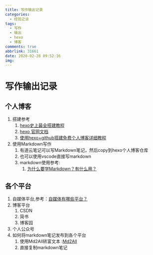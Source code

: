 ```yaml
---
title: 写作输出记录
categories:
  - 经验之谈
tags:
  - 写作
  - 输出
  - hexo
  - 博客
comments: true
abbrlink: 31661
date: 2020-02-28 09:52:16
img:
---
```


# 写作输出记录

## 个人博客
1. 搭建参考
    1. [hexo史上最全搭建教程](https://blog.csdn.net/sinat_37781304/article/details/82729029)
    2. [hexo 官网文档](https://hexo.io/zh-cn/docs/)
    3. [使用hexo+github搭建免费个人博客详细教程](https://www.cnblogs.com/liuxianan/p/build-blog-website-by-hexo-github.html)
2. 使用Markdown写作
    1. 有道云笔记可以写Markdown笔记，然后copy到hexo个人博客仓库
    2. 也可以使用vscode直接写markdown
    3. markdown使用参考:
        1. [为什么要学Markdown？有什么用？](https://zhuanlan.zhihu.com/p/92312642)

## 各个平台
1. 自媒体平台,参考：[自媒体有哪些平台？](https://www.zhihu.com/question/26702261)
2. 博客平台
    1. CSDN
    2. 简书
    3. 博客园
3. 个人公众号
4. 如何将markdown笔记发布到各个平台
    1. 使用Md2All转富文本 :[Md2All](https://md.aclickall.com/)
    2. 直接复制markdown笔记


